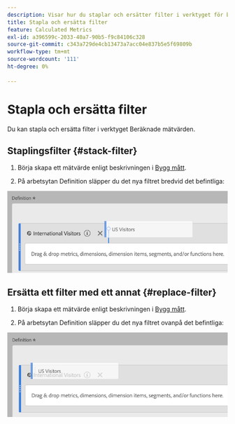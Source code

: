 ```yaml
---
description: Visar hur du staplar och ersätter filter i verktyget för beräkning av mätvärden.
title: Stapla och ersätta filter
feature: Calculated Metrics
exl-id: a396599c-2033-40a7-90b5-f9c84106c328
source-git-commit: c343a729de4cb13473a7acc04e837b5e5f69809b
workflow-type: tm+mt
source-wordcount: '111'
ht-degree: 0%

---
```


# Stapla och ersätta filter

Du kan stapla och ersätta filter i verktyget Beräknade mätvärden.

## Staplingsfilter {#stack-filter}

1. Börja skapa ett mätvärde enligt beskrivningen i [Bygg mått](/help/components/calc-metrics/cm-workflow/cm-build-metrics.md).

1. På arbetsytan Definition släpper du det nya filtret bredvid det befintliga:

![Definitionsarbetsyta som visar det amerikanska besökarmåttet som släppts bredvid de befintliga internationella besökarna.](assets/cm_stack_seg.png)

## Ersätta ett filter med ett annat {#replace-filter}

1. Börja skapa ett mätvärde enligt beskrivningen i [Bygg mått](/help/components/calc-metrics/cm-workflow/cm-build-metrics.md).

1. På arbetsytan Definition släpper du det nya filtret ovanpå det befintliga:

![Definitionsyta som visar de amerikanska besökarna ovanpå de internationella besökarmåtten.](assets/cm_replace_seg.png)

